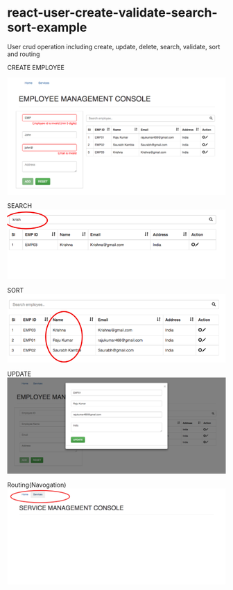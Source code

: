 # react-user-create-validate-search-sort-example
User crud operation including create, update, delete, search, validate, sort and routing






CREATE EMPLOYEE

![Alt text](/screenshots/create-employee.png?raw=true "Create user")


SEARCH
![Alt text](/screenshots/search.png?raw=true "Create user")

SORT
![Alt text](/screenshots/sort.png?raw=true "Create user")

UPDATE
![Alt text](/screenshots/update.png?raw=true "Create user")

Routing(Navogation)
![Alt text](/screenshots/routing.png?raw=true "Create user")
